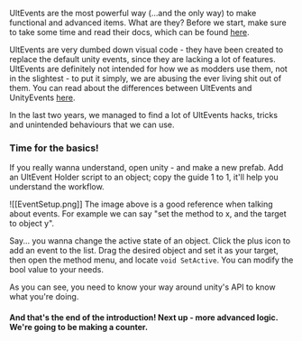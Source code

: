 UltEvents are the most powerful way (...and the only way) to make functional and advanced items. What are they?
Before we start, make sure to take some time and read their docs, which can be found [here](https://kybernetik.com.au/ultevents/).

UltEvents are very dumbed down visual code - they have been created to replace the default unity events, since they are lacking a lot of features. UltEvents are definitely not intended for how we as modders use them, not in the slightest - to put it simply, we are abusing the ever living shit out of them. 
You can read about the differences between UltEvents and UnityEvents [here](https://kybernetik.com.au/ultevents/docs/ult-vs-unity/).

In the last two years, we managed to find a lot of UltEvents hacks, tricks and unintended behaviours that we can use.

### Time for the basics!

If you really wanna understand, open unity - and make a new prefab. Add an UltEvent Holder script to an object; copy the guide 1 to 1, it'll help you understand the workflow.



![[EventSetup.png]]
The image above is a good reference when talking about events. For example we can say "set the method to x, and the target to object y".

Say... you wanna change the active state of an object. Click the plus icon to add an event to the list. Drag the desired object and set it as your target, then open the method menu, and locate ``void SetActive``. You can modify the bool value to your needs.

As you can see, you need to know your way around unity's API to know what you're doing.

#### And that's the end of the introduction! Next up - more advanced logic. We're going to be making a counter.